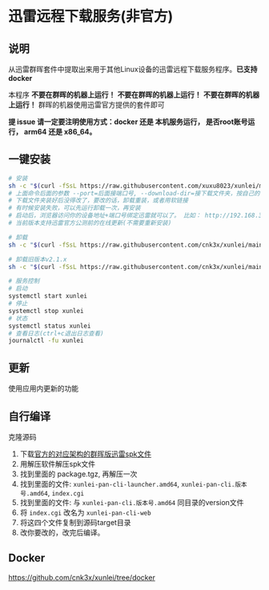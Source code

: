 # 迅雷远程下载服务(非官方)

## 说明

从迅雷群晖套件中提取出来用于其他Linux设备的迅雷远程下载服务程序。**已支持docker**

本程序 **不要在群晖的机器上运行！** **不要在群晖的机器上运行！** **不要在群晖的机器上运行！** 群晖的机器使用迅雷官方提供的套件即可

**提 issue 请一定要注明使用方式：docker 还是 本机服务运行， 是否root账号运行， arm64 还是 x86_64。**

## 一键安装

```sh
# 安装
sh -c "$(curl -fSsL https://raw.githubusercontent.com/xuxu8023/xunlei/main/install.sh)" - install --port=2345 --download-dir=/Documents/download
# 上面命令后面的参数 --port=后面接端口号, --download-dir=接下载文件夹，按自己的需求改
# 下载文件夹装好后没得改了，要改的话，卸载重装，或者用软链接
# 有时候安装失败，可以先运行卸载一次，再安装
# 启动后，浏览器访问你的设备地址+端口号绑定迅雷就可以了。 比如： http://192.168.3.11:2345
# 当前版本支持迅雷官方公测前的在线更新(不需要重新安装)

# 卸载
sh -c "$(curl -fSsL https://raw.githubusercontent.com/cnk3x/xunlei/main/uninstall.sh)"

# 卸载旧版本v2.1.x
sh -c "$(curl -fSsL https://raw.githubusercontent.com/cnk3x/xunlei/main/uninstall_old.sh)"

# 服务控制
# 启动
systemctl start xunlei
# 停止
systemctl stop xunlei
# 状态
systemctl status xunlei
# 查看日志(ctrl+c退出日志查看)
journalctl -fu xunlei
```

## 更新

使用应用内更新的功能

## 自行编译

克隆源码
1. 下载[官方的对应架构的群晖版迅雷spk文件](https://docs.qq.com/doc/DQVJpbEVGZXV0anNa)
1. 用解压软件解压spk文件
1. 找到里面的 package.tgz, 再解压一次
1. 找到里面的文件: `xunlei-pan-cli-launcher.amd64`, `xunlei-pan-cli.版本号.amd64`, `index.cgi`
1. 找到里面的文件: 与 `xunlei-pan-cli.版本号.amd64` 同目录的version文件
1. 将 `index.cgi` 改名为 `xunlei-pan-cli-web`
1. 将这四个文件复制到源码target目录
1. 改你要改的，改完后编译。

## Docker

https://github.com/cnk3x/xunlei/tree/docker

